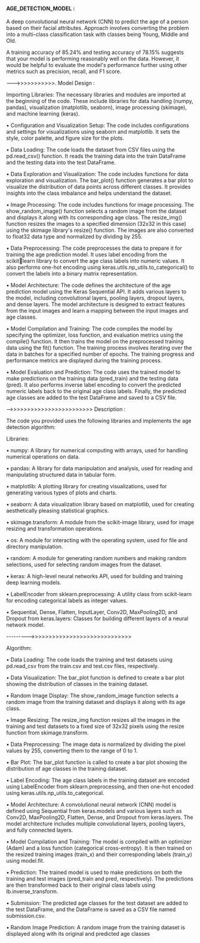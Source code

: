 #### AGE_DETECTION_MODEL :

A deep convolutional neural network (CNN) to predict the age of a person based on their facial attributes. Approach involves converting the problem into a multi-class classification task with classes being Young, Middle and Old.

A training accuracy of 85.24% and testing accuracy of 78.15% suggests that your model is performing reasonably well on the data. However, it would be helpful to evaluate the model's performance further using other metrics such as precision, recall, and F1 score.


--->>>>>>>>>>>.     Model Design : 

Importing Libraries: The necessary libraries and modules are 
imported at the beginning of the code. These include libraries for data 
handling (numpy, pandas), visualization (matplotlib, seaborn), image 
processing (skimage), and machine learning (keras).

• Configuration and Visualization Setup: The code includes 
configurations and settings for visualizations using seaborn and 
matplotlib. It sets the style, color palette, and figure size for the plots.

• Data Loading: The code loads the dataset from CSV files using the 
pd.read_csv() function. It reads the training data into the train DataFrame 
and the testing data into the test DataFrame.

• Data Exploration and Visualization: The code includes functions 
for data exploration and visualization. The bar_plot() function generates 
a bar plot to visualize the distribution of data points across different 
classes. It provides insights into the class imbalance and helps 
understand the dataset.

• Image Processing: The code includes functions for image processing. 
The show_random_image() function selects a random image from the 
dataset and displays it along with its corresponding age class. The 
resize_img() function resizes the images to a specified dimension (32x32 
in this case) using the skimage library's resize() function. The images are 
also converted to float32 data type and normalized by dividing by 255.

• Data Preprocessing: The code preprocesses the data to prepare it for 
training the age prediction model. It uses label encoding from the scikitlearn library to convert the age class labels into numeric values. It also 
performs one-hot encoding using keras.utils.np_utils.to_categorical() to 
convert the labels into a binary matrix representation.

• Model Architecture: The code defines the architecture of the age 
prediction model using the Keras Sequential API. It adds various layers 
to the model, including convolutional layers, pooling layers, dropout 
layers, and dense layers. The model architecture is designed to extract 
features from the input images and learn a mapping between the input 
images and age classes.

• Model Compilation and Training: The code compiles the model by 
specifying the optimizer, loss function, and evaluation metrics using the 
compile() function. It then trains the model on the preprocessed training 
data using the fit() function. The training process involves iterating over 
the data in batches for a specified number of epochs. The training 
progress and performance metrics are displayed during the training 
process.

• Model Evaluation and Prediction: The code uses the trained model 
to make predictions on the training data (pred_train) and the testing data 
(pred). It also performs inverse label encoding to convert the predicted 
numeric labels back to the original age class labels. Finally, the predicted 
age classes are added to the test DataFrame and saved to a CSV file.








-->>>>>>>>>>>>>>>>>>>>>>>> Description : 

The code you provided uses the following libraries and implements the age detection 
algorithm:

Libraries:

• numpy: A library for numerical computing with arrays, used for handling numerical operations 
on data.

• pandas: A library for data manipulation and analysis, used for reading and manipulating 
structured data in tabular form.

• matplotlib: A plotting library for creating visualizations, used for generating various types of 
plots and charts.

• seaborn: A data visualization library based on matplotlib, used for creating aesthetically pleasing 
statistical graphics.

• skimage.transform: A module from the scikit-image library, used for image resizing and 
transformation operations.

• os: A module for interacting with the operating system, used for file and directory manipulation.

• random: A module for generating random numbers and making random selections, used for 
selecting random images from the dataset.

• keras: A high-level neural networks API, used for building and training deep learning models.

• LabelEncoder from sklearn.preprocessing: A utility class from scikit-learn for encoding 
categorical labels as integer values.

• Sequential, Dense, Flatten, InputLayer, Conv2D, MaxPooling2D, and Dropout from keras.layers: 
Classes for building different layers of a neural network model.

--------->>>>>>>>>>>>>>>>>>>>>>>>>>>>>

Algorithm:

• Data Loading: The code loads the training and test datasets using pd.read_csv from the train.csv 
and test.csv files, respectively.

• Data Visualization: The bar_plot function is defined to create a bar plot showing the distribution 
of classes in the training dataset.

• Random Image Display: The show_random_image function selects a random image from the 
training dataset and displays it along with its age class.

• Image Resizing: The resize_img function resizes all the images in the training and test datasets to 
a fixed size of 32x32 pixels using the resize function from skimage.transform.

• Data Preprocessing: The image data is normalized by dividing the pixel values by 255, converting 
them to the range of 0 to 1.

• Bar Plot: The bar_plot function is called to create a bar plot showing the distribution of age 
classes in the training dataset.

• Label Encoding: The age class labels in the training dataset are encoded using LabelEncoder 
from sklearn.preprocessing, and then one-hot encoded using keras.utils.np_utils.to_categorical.

• Model Architecture: A convolutional neural network (CNN) model is defined using Sequential 
from keras.models and various layers such as Conv2D, MaxPooling2D, Flatten, Dense, and 
Dropout from keras.layers. The model architecture includes multiple convolutional layers, 
pooling layers, and fully connected layers.

• Model Compilation and Training: The model is compiled with an optimizer (Adam) and a loss 
function (categorical cross-entropy). It is then trained on the resized training images (train_x) 
and their corresponding labels (train_y) using model.fit.

• Prediction: The trained model is used to make predictions on both the training and test images 
(pred_train and pred, respectively). The predictions are then transformed back to their original 
class labels using lb.inverse_transform.

• Submission: The predicted age classes for the test dataset are added to the test DataFrame, and 
the DataFrame is saved as a CSV file named submission.csv.

• Random Image Prediction: A random image from the training dataset is displayed along with its 
original and predicted age classes
